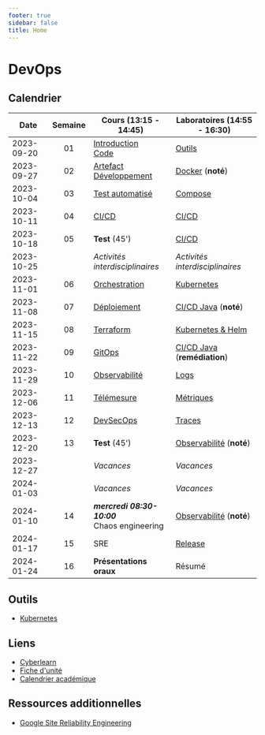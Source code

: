 ```yaml
---
footer: true
sidebar: false
title: Home
---
```


# DevOps

## Calendrier

| Date       | Semaine | Cours (13:15 - 14:45)                                            | Laboratoires (14:55 - 16:30)                     |
| ---------- | :-----: | ---------------------------------------------------------------- | ------------------------------------------------ |
| 2023-09-20 |   01    | [Introduction](./lessons/introduction)<br>[Code](./lessons/code) | [Outils](./labs/tools)                           |
| 2023-09-27 |   02    | [Artefact](./lessons/artefact)<br>[Développement](./lessons/dev) | [Docker](./labs/docker) (**noté**)               |
| 2023-10-04 |   03    | [Test automatisé](./lessons/test)                                | [Compose](./labs/compose)                        |
| 2023-10-11 |   04    | [CI/CD](./lessons/cicd)                                          | [CI/CD](./labs/cicd)                             |
| 2023-10-18 |   05    | **Test** (45')                                                   | [CI/CD](./labs/cicd)                             |
| 2023-10-25 |         | _Activités interdisciplinaires_                                  | _Activités interdisciplinaires_                  |
| 2023-11-01 |   06    | [Orchestration](./lessons/orchestration)                         | [Kubernetes](./labs/kubernetes)                  |
| 2023-11-08 |   07    | [Déploiement](./lessons/deploy)                                  | [CI/CD Java](./labs/cicd-java) (**noté**)        |
| 2023-11-15 |   08    | [Terraform](./lessons/terraform)                                 | [Kubernetes & Helm](./labs/kubernetes-helm)      |
| 2023-11-22 |   09    | [GitOps](./lessons/gitops)                                       | [CI/CD Java](./labs/cicd-java) (**remédiation**) |
| 2023-11-29 |   10    | [Observabilité](./lessons/observability)                         | [Logs](./labs/logs)                              |
| 2023-12-06 |   11    | [Télémesure](./lessons/telemetry)                                | [Métriques](./labs/metrics)                      |
| 2023-12-13 |   12    | [DevSecOps](./lessons/devsecops)                                 | [Traces](./labs/traces)                          |
| 2023-12-20 |   13    | **Test** (45')                                                   | [Observabilité](./labs/observability) (**noté**) |
| 2023-12-27 |         | _Vacances_                                                       | _Vacances_                                       |
| 2024-01-03 |         | _Vacances_                                                       | _Vacances_                                       |
| 2024-01-10 |   14    | **_mercredi 08:30-10:00_**<br>Chaos engineering                  | [Observabilité](./labs/observability) (**noté**) |
| 2024-01-17 |   15    | SRE                                                              | [Release](./labs/release)                        |
| 2024-01-24 |   16    | **Présentations oraux**                                          | Résumé                                           |

## Outils

- [Kubernetes](./tools/kubernetes)

## Liens

- [Cyberlearn](https://cyberlearn.hes-so.ch/course/view.php?id=9480)
- [Fiche d'unité](https://gaps.heig-vd.ch/public/fiches/uv/uv.php?id=6730)
- [Calendrier académique](https://heig-vd.ch/formation/bachelor/calendrier-academique/)

## Ressources additionnelles

- [Google Site Reliability Engineering](https://sre.google/)

<script setup>
import { onMounted, nextTick } from 'vue'

const date = new Date()
const day = date.getDay()
const currentDate = new Date(date.setDate(date.getDate() - day + (day === 0 ? -4 : 3)))
const dateText = currentDate.toISOString().split('T')[0]
const weekend = day === 0 || day === 6

onMounted(() => {
    Array.from(document.querySelectorAll("td"))
        .filter(a => a.textContent === dateText)
        .forEach(element => {
            const parent = element.parentElement
            parent.classList.add("current", weekend ? "weekend" : "week")
            nextTick(() => parent.scrollIntoView({ behavior: 'smooth' }))
        })
})
</script>
